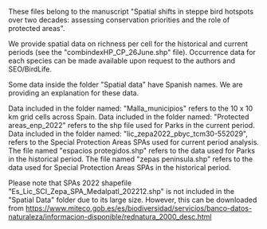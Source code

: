These files belong to the manuscript "Spatial shifts in steppe bird hotspots over two decades: assessing conservation priorities and the role of protected areas".

We provide spatial data on richness per cell for the historical and current periods (see the "combindexHP_CP_26June.shp" file). Occurrence data for each species can be made available upon request to the authors and SEO/BirdLife. 

Some data inside the folder "Spatial data" have Spanish names. We are providing an explanation for these data. 

Data included in the folder named: "Malla_municipios" refers to the 10 x 10 km grid cells across Spain. 
Data included in the folder named: "Protected areas_enp_2022" refers to the shp file used for Parks in the current period.
Data included in the folder named: "lic_zepa2022_pbyc_tcm30-552029", refers to the Special Protection Areas SPAs used for current period analysis. 
The file named "espacios protegidos.shp" refers to the data used for Parks in the historical period.
The file named "zepas peninsula.shp" refers to the data used for Special Protection Areas SPAs in the historical period.

Please note that SPAs 2022 shapefile "Es_Lic_SCI_Zepa_SPA_Medalpatl_202212.shp" is not included in the "Spatial Data" folder due to its large size. However, this can be downloaded from https://www.miteco.gob.es/es/biodiversidad/servicios/banco-datos-naturaleza/informacion-disponible/rednatura_2000_desc.html
